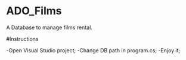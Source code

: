 # ADO_Films
A Database to manage films rental.

#Instructions

-Open Visual Studio project;
-Change DB path in program.cs;
-Enjoy it;
